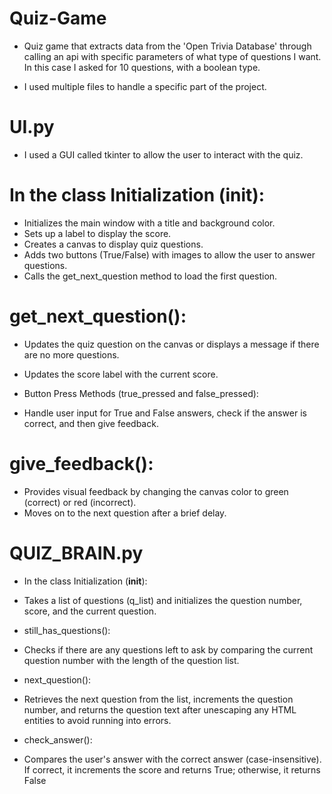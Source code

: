 # Quiz-Game

- Quiz game that extracts data from the 'Open Trivia Database' through calling an api with specific parameters of what type of questions I want. In this case I asked for 10 questions, with a boolean type.

- I used multiple files to handle a specific part of the project.

# UI.py
- I used a GUI called tkinter to allow the user to interact with the quiz.
 
# In the class Initialization (__init__):
  
- Initializes the main window with a title and background color.
- Sets up a label to display the score.
- Creates a canvas to display quiz questions.
- Adds two buttons (True/False) with images to allow the user to answer questions.
- Calls the get_next_question method to load the first question.

# get_next_question():

- Updates the quiz question on the canvas or displays a message if there are no more questions.
- Updates the score label with the current score.

- Button Press Methods (true_pressed and false_pressed):

- Handle user input for True and False answers, check if the answer is correct, and then give feedback.

# give_feedback():

- Provides visual feedback by changing the canvas color to green (correct) or red (incorrect).
- Moves on to the next question after a brief delay.

# QUIZ_BRAIN.py

- In the class Initialization (__init__):

- Takes a list of questions (q_list) and initializes the question number, score, and the current question.

- still_has_questions():

- Checks if there are any questions left to ask by comparing the current question number with the length of the question list.

- next_question():

- Retrieves the next question from the list, increments the question number, and returns the question text after unescaping any HTML entities to avoid running into errors.

- check_answer():

- Compares the user's answer with the correct answer (case-insensitive). If correct, it increments the score and returns True; otherwise, it returns False













  
